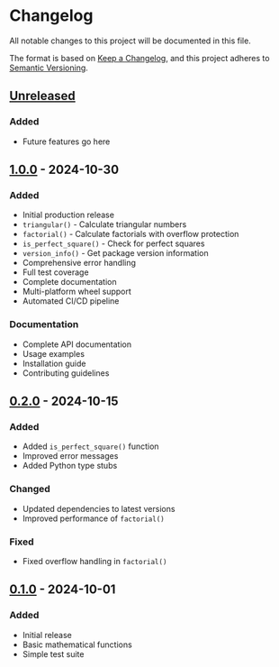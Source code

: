 # Changelog

All notable changes to this project will be documented in this file.

The format is based on [Keep a Changelog](https://keepachangelog.com/en/1.0.0/),
and this project adheres to [Semantic Versioning](https://semver.org/spec/v2.0.0.html).

## [Unreleased]

### Added
- Future features go here

## [1.0.0] - 2024-10-30

### Added
- Initial production release
- `triangular()` - Calculate triangular numbers
- `factorial()` - Calculate factorials with overflow protection
- `is_perfect_square()` - Check for perfect squares
- `version_info()` - Get package version information
- Comprehensive error handling
- Full test coverage
- Complete documentation
- Multi-platform wheel support
- Automated CI/CD pipeline

### Documentation
- Complete API documentation
- Usage examples
- Installation guide
- Contributing guidelines

## [0.2.0] - 2024-10-15

### Added
- Added `is_perfect_square()` function
- Improved error messages
- Added Python type stubs

### Changed
- Updated dependencies to latest versions
- Improved performance of `factorial()`

### Fixed
- Fixed overflow handling in `factorial()`

## [0.1.0] - 2024-10-01

### Added
- Initial release
- Basic mathematical functions
- Simple test suite

[Unreleased]: https://github.com/username/production_release/compare/v1.0.0...HEAD
[1.0.0]: https://github.com/username/production_release/compare/v0.2.0...v1.0.0
[0.2.0]: https://github.com/username/production_release/compare/v0.1.0...v0.2.0
[0.1.0]: https://github.com/username/production_release/releases/tag/v0.1.0

